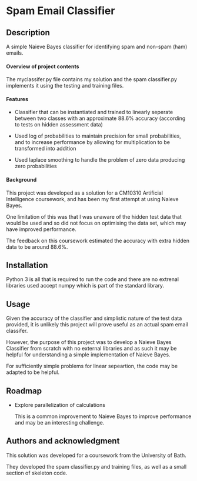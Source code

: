 # Spam Email Classifier

## Description
A simple Naieve Bayes classifier for identifying spam and non-spam (ham) emails.

#### Overview of project contents
The myclassifer.py file contains my solution and the spam classifier.py implements it using the testing and training files.

#### Features
- Classifier that can be instantiated and trained to linearly seperate between two classes with an approximate 88.6% accuracy (according to tests on hidden assessment data)

- Used log of probabilities to maintain precision for small probabilities, and to increase performance by allowing for multiplication to be transformed into addition

- Used laplace smoothing to handle the problem of zero data producing zero probabilities

#### Background
This project was developed as a solution for a CM10310 Artificial Intelligence coursework, and has been my first attempt at using Naieve Bayes.

One limitation of this was that I was unaware of the hidden test data that would be used and so did not focus on optimising the data set, which may have improved performance.

The feedback on this coursework estimated the accuracy with extra hidden data to be around 88.6%.

## Installation
Python 3 is all that is required to run the code and there are no extrenal libraries used accept numpy which is part of the standard library.

## Usage
Given the accuracy of the classifier and simplistic nature of the test data provided, it is unlikely this project will prove useful as an actual spam email classifer.

However, the purpose of this project was to develop a Naieve Bayes Classifier from scratch with no external libraries and as such it may be helpful for understanding a simple implementation of Naieve Bayes.

For sufficiently simple problems for linear sepeartion, the code may be adapted to be helpful.

## Roadmap

- Explore parallelization of calculations

	This is a common improvement to Naieve Bayes to improve performance and may be an interesting challenge. 
## Authors and acknowledgment
This solution was developed for a coursework from the University of Bath. 

They developed the spam classifier.py and training files, as well as a small section of skeleton code.

